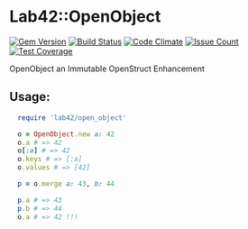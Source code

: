 
# Lab42::OpenObject

[![Gem Version](https://badge.fury.io/rb/lab42_open_object.svg)](http://badge.fury.io/rb/lab42_open_object)
[![Build Status](https://travis-ci.org/RobertDober/lab42_open_object.svg?branch=master)](https://travis-ci.org/RobertDober/lab42_open_object)
[![Code Climate](https://codeclimate.com/github/RobertDober/lab42_open_object/badges/gpa.svg)](https://codeclimate.com/github/RobertDober/lab42_open_object)
[![Issue Count](https://codeclimate.com/github/RobertDober/lab42_open_object/badges/issue_count.svg)](https://codeclimate.com/github/RobertDober/lab42_open_object)
[![Test Coverage](https://codeclimate.com/github/RobertDober/lab42_open_object/badges/coverage.svg)](https://codeclimate.com/github/RobertDober/lab42_open_object)

OpenObject an Immutable OpenStruct Enhancement

## Usage:

```ruby literate
  require 'lab42/open_object'

  o = OpenObject.new a: 42
  o.a # => 42
  o[:a] # => 42
  o.keys # => [:a]
  o.values # => [42]

  p = o.merge a: 43, b: 44

  p.a # => 43
  p.b # => 44
  o.a # => 42 !!!
```
